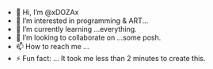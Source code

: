 - 👋 Hi, I’m @xDOZAx
- 👀 I’m interested in programming & ART...
- 🌱 I’m currently learning ...everything.
- 💞️ I’m looking to collaborate on ...some posh.
- 📫 How to reach me ...
- ⚡ Fun fact: ... It took me less than 2 minutes to create this.

<!---
xDOZAx/xDOZAx is a ✨ special ✨ repository because its `README.md` (this file) appears on your GitHub profile.
You can click the Preview link to take a look at your changes.
--->
